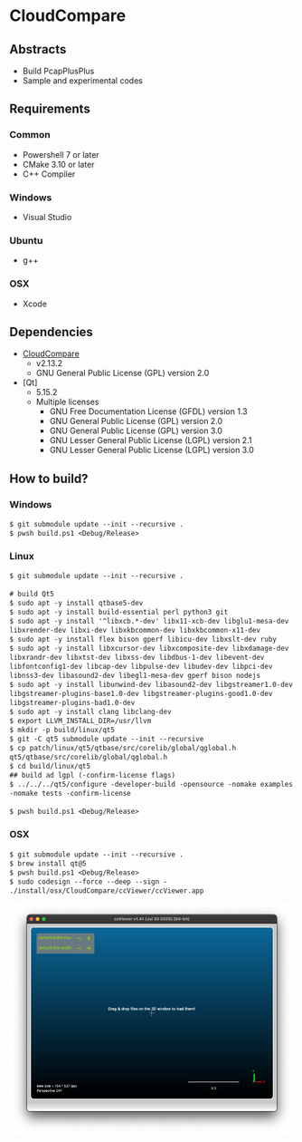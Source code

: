 # CloudCompare

## Abstracts

* Build PcapPlusPlus
* Sample and experimental codes

## Requirements

### Common

* Powershell 7 or later
* CMake 3.10 or later
* C++ Compiler

### Windows

* Visual Studio

### Ubuntu

* g++

### OSX

* Xcode

## Dependencies

* [CloudCompare](https://github.com/CloudCompare/CloudCompare)
  * v2.13.2
  * GNU General Public License (GPL) version 2.0
* [Qt]
  * 5.15.2
  * Multiple licenses
    * GNU Free Documentation License (GFDL) version 1.3
    * GNU General Public License (GPL) version 2.0
    * GNU General Public License (GPL) version 3.0
    * GNU Lesser General Public License (LGPL) version 2.1
    * GNU Lesser General Public License (LGPL) version 3.0

## How to build?

### Windows

````shell
$ git submodule update --init --recursive .
$ pwsh build.ps1 <Debug/Release>
````

### Linux

````shell
$ git submodule update --init --recursive .

# build Qt5
$ sudo apt -y install qtbase5-dev
$ sudo apt -y install build-essential perl python3 git
$ sudo apt -y install '^libxcb.*-dev' libx11-xcb-dev libglu1-mesa-dev libxrender-dev libxi-dev libxkbcommon-dev libxkbcommon-x11-dev
$ sudo apt -y install flex bison gperf libicu-dev libxslt-dev ruby
$ sudo apt -y install libxcursor-dev libxcomposite-dev libxdamage-dev libxrandr-dev libxtst-dev libxss-dev libdbus-1-dev libevent-dev libfontconfig1-dev libcap-dev libpulse-dev libudev-dev libpci-dev libnss3-dev libasound2-dev libegl1-mesa-dev gperf bison nodejs
$ sudo apt -y install libunwind-dev libasound2-dev libgstreamer1.0-dev libgstreamer-plugins-base1.0-dev libgstreamer-plugins-good1.0-dev libgstreamer-plugins-bad1.0-dev
$ sudo apt -y install clang libclang-dev
$ export LLVM_INSTALL_DIR=/usr/llvm
$ mkdir -p build/linux/qt5
$ git -C qt5 submodule update --init --recursive
$ cp patch/linux/qt5/qtbase/src/corelib/global/qglobal.h qt5/qtbase/src/corelib/global/qglobal.h
$ cd build/linux/qt5
## build ad lgpl (-confirm-license flags)
$ ../../../qt5/configure -developer-build -opensource -nomake examples -nomake tests -confirm-license

$ pwsh build.ps1 <Debug/Release>
````

### OSX

````shell
$ git submodule update --init --recursive .
$ brew install qt@5
$ pwsh build.ps1 <Debug/Release>  
$ sudo codesign --force --deep --sign - ./install/osx/CloudCompare/ccViewer/ccViewer.app    
````

<img src="./images/osx.png" />